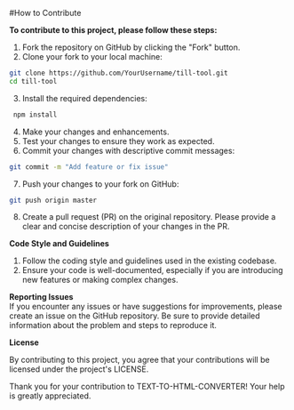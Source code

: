 #How to Contribute

**To contribute to this project, please follow these steps:**

1. Fork the repository on GitHub by clicking the "Fork" button.
2. Clone your fork to your local machine:
```bash 
git clone https://github.com/YourUsername/till-tool.git 
cd till-tool 
```
3. Install the required dependencies:
```bash
 npm install 
 ```

4. Make your changes and enhancements.
5. Test your changes to ensure they work as expected.
6. Commit your changes with descriptive commit messages:
```bash
git commit -m "Add feature or fix issue" 
```

7. Push your changes to your fork on GitHub:
```bash 
git push origin master 
```
8. Create a pull request (PR) on the original repository. 
Please provide a clear and concise description of your changes in the PR.

**Code Style and Guidelines**
1. Follow the coding style and guidelines used in the existing codebase.
2. Ensure your code is well-documented, especially if you are introducing new features or making complex changes.

**Reporting Issues**  
If you encounter any issues or have suggestions for improvements, please create an issue on the GitHub repository. Be sure to provide detailed information about the problem and steps to reproduce it.

**License**  

By contributing to this project, you agree that your contributions will be licensed under the project's LICENSE.

Thank you for your contribution to TEXT-TO-HTML-CONVERTER! Your help is greatly appreciated.